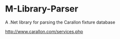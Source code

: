 # M-Library-Parser
A .Net library for parsing the Carallon fixture database

http://www.carallon.com/services.php
